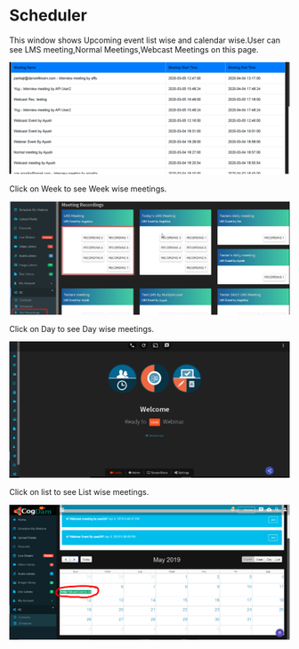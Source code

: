 # Scheduler

This window shows Upcoming event list wise and calendar wise.User can see LMS meeting,Normal Meetings,Webcast Meetings on this page.

![](../../.gitbook/assets/image%20%28251%29.png)

Click on Week to see Week wise meetings.

![](../../.gitbook/assets/image%20%2897%29.png)

Click on Day to see Day wise meetings.

![](../../.gitbook/assets/image%20%28194%29.png)

Click on list to see List wise meetings.

![](../../.gitbook/assets/image%20%28206%29.png)

